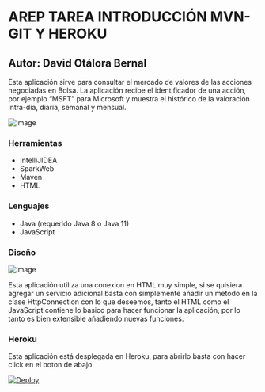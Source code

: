 # AREP TAREA INTRODUCCIÓN MVN-GIT Y HEROKU
## Autor: David Otálora Bernal

Esta aplicación sirve para consultar el mercado de valores de las acciones negociadas en Bolsa. La aplicación recibe el identificador de una acción, por ejemplo “MSFT” para Microsoft y muestra el histórico de la valoración intra-día, diaria, semanal y mensual.

![image](https://user-images.githubusercontent.com/46855679/187591490-b3fc6d8f-ee39-40f9-9bd6-93b3da44c1c1.png)

### Herramientas

- IntelliJIDEA
- SparkWeb
- Maven
- HTML

### Lenguajes
- Java (requerido Java 8 o Java 11)
- JavaScript

### Diseño 

![image](https://user-images.githubusercontent.com/46855679/187592645-a8ee0909-0b3c-467d-8ce8-2bf854f38894.png)

Esta aplicación utiliza una conexion en HTML muy simple, si se quisiera agregar un servicio adicional basta con simplemente añadir un metodo en la clase HttpConnection con lo que deseemos, tanto el HTML como el JavaScript contiene lo basico para hacer funcionar la aplicación, por lo tanto es bien extensible añadiendo nuevas funciones.


### Heroku

Esta aplicación está desplegada en Heroku, para abrirlo basta con hacer click en el boton de abajo.

[![Deploy](https://www.herokucdn.com/deploy/button.svg)](https://fast-hollows-06971.herokuapp.com/)
